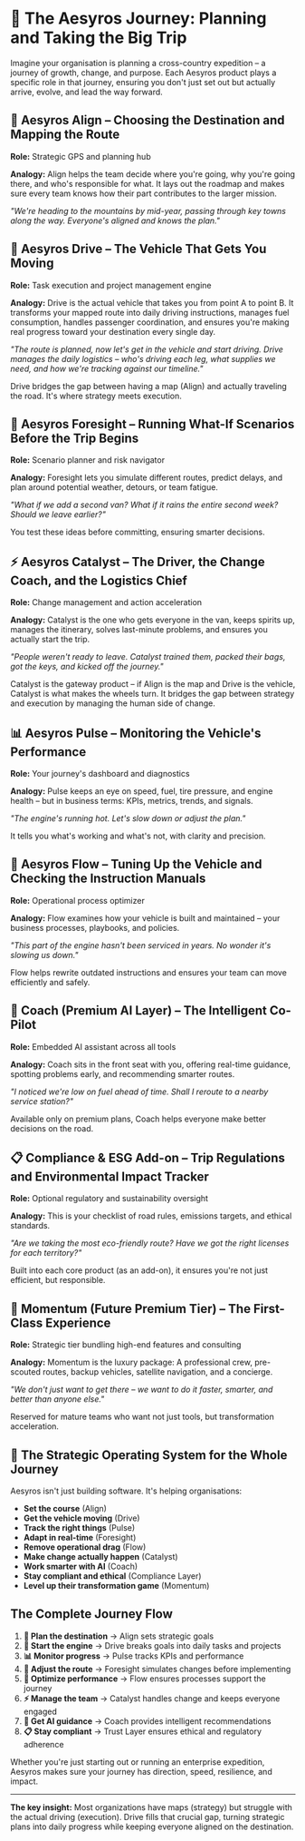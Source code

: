 # 🧭 The Aesyros Journey: Planning and Taking the Big Trip

Imagine your organisation is planning a cross-country expedition – a journey of growth, change, and purpose. Each Aesyros product plays a specific role in that journey, ensuring you don't just set out but actually arrive, evolve, and lead the way forward.

## 🎯 Aesyros Align – Choosing the Destination and Mapping the Route

**Role:** Strategic GPS and planning hub

**Analogy:** Align helps the team decide where you're going, why you're going there, and who's responsible for what. It lays out the roadmap and makes sure every team knows how their part contributes to the larger mission.

*"We're heading to the mountains by mid-year, passing through key towns along the way. Everyone's aligned and knows the plan."*

## 🚗 Aesyros Drive – The Vehicle That Gets You Moving

**Role:** Task execution and project management engine

**Analogy:** Drive is the actual vehicle that takes you from point A to point B. It transforms your mapped route into daily driving instructions, manages fuel consumption, handles passenger coordination, and ensures you're making real progress toward your destination every single day.

*"The route is planned, now let's get in the vehicle and start driving. Drive manages the daily logistics – who's driving each leg, what supplies we need, and how we're tracking against our timeline."*

Drive bridges the gap between having a map (Align) and actually traveling the road. It's where strategy meets execution.

## 🔮 Aesyros Foresight – Running What-If Scenarios Before the Trip Begins

**Role:** Scenario planner and risk navigator

**Analogy:** Foresight lets you simulate different routes, predict delays, and plan around potential weather, detours, or team fatigue.

*"What if we add a second van? What if it rains the entire second week? Should we leave earlier?"*

You test these ideas before committing, ensuring smarter decisions.

## ⚡ Aesyros Catalyst – The Driver, the Change Coach, and the Logistics Chief

**Role:** Change management and action acceleration

**Analogy:** Catalyst is the one who gets everyone in the van, keeps spirits up, manages the itinerary, solves last-minute problems, and ensures you actually start the trip.

*"People weren't ready to leave. Catalyst trained them, packed their bags, got the keys, and kicked off the journey."*

Catalyst is the gateway product – if Align is the map and Drive is the vehicle, Catalyst is what makes the wheels turn. It bridges the gap between strategy and execution by managing the human side of change.

## 📊 Aesyros Pulse – Monitoring the Vehicle's Performance

**Role:** Your journey's dashboard and diagnostics

**Analogy:** Pulse keeps an eye on speed, fuel, tire pressure, and engine health – but in business terms: KPIs, metrics, trends, and signals.

*"The engine's running hot. Let's slow down or adjust the plan."*

It tells you what's working and what's not, with clarity and precision.

## 🔧 Aesyros Flow – Tuning Up the Vehicle and Checking the Instruction Manuals

**Role:** Operational process optimizer

**Analogy:** Flow examines how your vehicle is built and maintained – your business processes, playbooks, and policies.

*"This part of the engine hasn't been serviced in years. No wonder it's slowing us down."*

Flow helps rewrite outdated instructions and ensures your team can move efficiently and safely.

## 🤖 Coach (Premium AI Layer) – The Intelligent Co-Pilot

**Role:** Embedded AI assistant across all tools

**Analogy:** Coach sits in the front seat with you, offering real-time guidance, spotting problems early, and recommending smarter routes.

*"I noticed we're low on fuel ahead of time. Shall I reroute to a nearby service station?"*

Available only on premium plans, Coach helps everyone make better decisions on the road.

## 📋 Compliance & ESG Add-on – Trip Regulations and Environmental Impact Tracker

**Role:** Optional regulatory and sustainability oversight

**Analogy:** This is your checklist of road rules, emissions targets, and ethical standards.

*"Are we taking the most eco-friendly route? Have we got the right licenses for each territory?"*

Built into each core product (as an add-on), it ensures you're not just efficient, but responsible.

## 🚀 Momentum (Future Premium Tier) – The First-Class Experience

**Role:** Strategic tier bundling high-end features and consulting

**Analogy:** Momentum is the luxury package: A professional crew, pre-scouted routes, backup vehicles, satellite navigation, and a concierge.

*"We don't just want to get there – we want to do it faster, smarter, and better than anyone else."*

Reserved for mature teams who want not just tools, but transformation acceleration.

## 🎯 The Strategic Operating System for the Whole Journey

Aesyros isn't just building software. It's helping organisations:

- **Set the course** (Align)
- **Get the vehicle moving** (Drive)
- **Track the right things** (Pulse)
- **Adapt in real-time** (Foresight)
- **Remove operational drag** (Flow)
- **Make change actually happen** (Catalyst)
- **Work smarter with AI** (Coach)
- **Stay compliant and ethical** (Compliance Layer)
- **Level up their transformation game** (Momentum)

## The Complete Journey Flow

1. **📍 Plan the destination** → Align sets strategic goals
2. **🚗 Start the engine** → Drive breaks goals into daily tasks and projects
3. **📊 Monitor progress** → Pulse tracks KPIs and performance
4. **🔮 Adjust the route** → Foresight simulates changes before implementing
5. **🔧 Optimize performance** → Flow ensures processes support the journey
6. **⚡ Manage the team** → Catalyst handles change and keeps everyone engaged
7. **🤖 Get AI guidance** → Coach provides intelligent recommendations
8. **📋 Stay compliant** → Trust Layer ensures ethical and regulatory adherence

Whether you're just starting out or running an enterprise expedition, Aesyros makes sure your journey has direction, speed, resilience, and impact.

---

**The key insight:** Most organizations have maps (strategy) but struggle with the actual driving (execution). Drive fills that crucial gap, turning strategic plans into daily progress while keeping everyone aligned on the destination.